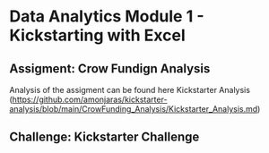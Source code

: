 # Data Analytics Module 1 - Kickstarting with Excel

## Assigment: Crow Fundign Analysis
Analysis of the assigment can be found here Kickstarter Analysis (https://github.com/amonjaras/kickstarter-analysis/blob/main/CrowFunding_Analysis/Kickstarter_Analysis.md)

## Challenge: Kickstarter Challenge
